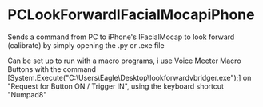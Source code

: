 # PCLookForwardIFacialMocapiPhone
Sends a command from PC to iPhone's IFacialMocap to look forward (calibrate) by simply opening the .py or .exe file

Can be set up to run with a macro programs, i use Voice Meeter Macro Buttons with the command [System.Execute("C:\Users\Eagle\Desktop\lookforwardvbridger.exe");] on "Request for Button ON / Trigger IN", using the keyboard shortcut "Numpad8"
